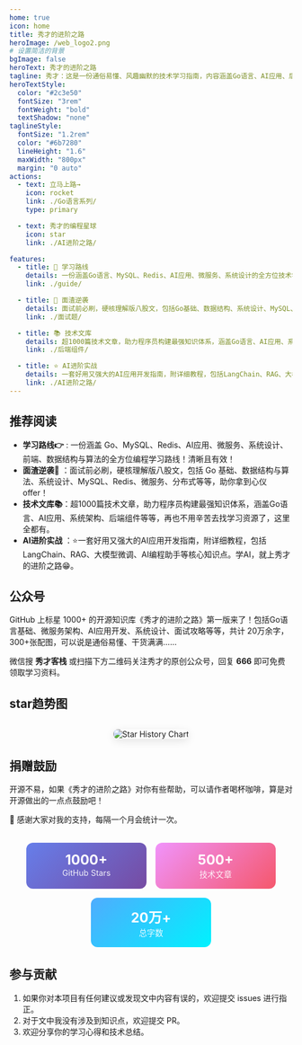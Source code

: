 ```yaml
---
home: true
icon: home
title: 秀才的进阶之路
heroImage: /web_logo2.png
# 设置简洁的背景
bgImage: false
heroText: 秀才的进阶之路
tagline: 秀才：这是一份通俗易懂、风趣幽默的技术学习指南，内容涵盖Go语言、AI应用、后端架构、面试攻略等核心知识点。学技术，就认准秀才的进阶之路😄
heroTextStyle:
  color: "#2c3e50"
  fontSize: "3rem"
  fontWeight: "bold"
  textShadow: "none"
taglineStyle:
  fontSize: "1.2rem"
  color: "#6b7280"
  lineHeight: "1.6"
  maxWidth: "800px"
  margin: "0 auto"
actions:
  - text: 立马上路→
    icon: rocket
    link: ./Go语言系列/
    type: primary

  - text: 秀才的编程星球
    icon: star
    link: ./AI进阶之路/

features:
  - title: 🎯 学习路线
    details: 一份涵盖Go语言、MySQL、Redis、AI应用、微服务、系统设计的全方位技术学习路线！清晰且有效！
    link: ./guide/

  - title: 📗 面渣逆袭  
    details: 面试前必刷，硬核理解版八股文，包括Go基础、数据结构、系统设计、MySQL、Redis、微服务等等，助你拿到心仪offer！
    link: ./面试题/

  - title: 📚 技术文库
    details: 超1000篇技术文章，助力程序员构建最强知识体系，涵盖Go语言、AI应用、系统架构、后端组件等等，再也不用辛苦去找学习资源了，这里全都有。
    link: ./后端组件/

  - title: ⭐ AI进阶实战
    details: 一套好用又强大的AI应用开发指南，附详细教程，包括LangChain、RAG、大模型微调、AI编程助手等核心知识点。学AI，就上秀才的进阶之路😁。
    link: ./AI进阶之路/
---
```


## 推荐阅读

- **学习路线👉** : 一份涵盖 Go、MySQL、Redis、AI应用、微服务、系统设计、前端、数据结构与算法的全方位编程学习路线！清晰且有效！
- **面渣逆袭📗** ：面试前必刷，硬核理解版八股文，包括 Go 基础、数据结构与算法、系统设计、MySQL、Redis、微服务、分布式等等，助你拿到心仪 offer！
- **技术文库📚**：超1000篇技术文章，助力程序员构建最强知识体系，涵盖Go语言、AI应用、系统架构、后端组件等等，再也不用辛苦去找学习资源了，这里全都有。
- **AI进阶实战** ：⭐️一套好用又强大的AI应用开发指南，附详细教程，包括LangChain、RAG、大模型微调、AI编程助手等核心知识点。学AI，就上秀才的进阶之路😁。

## 公众号

GitHub 上标星 1000+ 的开源知识库《秀才的进阶之路》第一版来了！包括Go语言基础、微服务架构、AI应用开发、系统设计、面试攻略等等，共计 20万余字，300+张配图，可以说是通俗易懂、干货满满……

微信搜 **秀才客栈** 或扫描下方二维码关注秀才的原创公众号，回复 **666** 即可免费领取学习资料。

## star趋势图

<div style="text-align: center; margin: 2rem 0;">
  <img src="https://api.star-history.com/svg?repos=yourusername/xiucai-stack&type=Date" alt="Star History Chart" style="max-width: 100%; border-radius: 8px; box-shadow: 0 4px 15px rgba(0,0,0,0.1);">
</div>

## 捐赠鼓励

开源不易，如果《秀才的进阶之路》对你有些帮助，可以请作者喝杯咖啡，算是对开源做出的一点点鼓励吧！

💝 感谢大家对我的支持，每隔一个月会统计一次。

<div style="display: flex; justify-content: center; gap: 1rem; margin: 2rem 0; flex-wrap: wrap;">
  <div style="background: linear-gradient(135deg, #667eea 0%, #764ba2 100%); color: white; padding: 1rem 2rem; border-radius: 12px; text-align: center; min-width: 150px;">
    <div style="font-size: 1.5rem; font-weight: bold;">1000+</div>
    <div style="font-size: 0.9rem; opacity: 0.9;">GitHub Stars</div>
  </div>
  <div style="background: linear-gradient(135deg, #f093fb 0%, #f5576c 100%); color: white; padding: 1rem 2rem; border-radius: 12px; text-align: center; min-width: 150px;">
    <div style="font-size: 1.5rem; font-weight: bold;">500+</div>
    <div style="font-size: 0.9rem; opacity: 0.9;">技术文章</div>
  </div>
  <div style="background: linear-gradient(135deg, #4facfe 0%, #00f2fe 100%); color: white; padding: 1rem 2rem; border-radius: 12px; text-align: center; min-width: 150px;">
    <div style="font-size: 1.5rem; font-weight: bold;">20万+</div>
    <div style="font-size: 0.9rem; opacity: 0.9;">总字数</div>
  </div>
</div>

## 参与贡献

1. 如果你对本项目有任何建议或发现文中内容有误的，欢迎提交 issues 进行指正。
2. 对于文中我没有涉及到知识点，欢迎提交 PR。
3. 欢迎分享你的学习心得和技术总结。


<!-- <div style="text-align: center; margin-top: 40px; padding: 2rem; background: linear-gradient(135deg, #f8fafc 0%, #e2e8f0 100%); border-radius: 12px; color: #64748b;">
  <div style="font-size: 1.1rem; margin-bottom: 0.5rem;">
    Made with ❤️ by 秀才
  </div>
  <div style="font-size: 0.9rem;">
    Copyright © 2025 秀才客栈 | 专注于技术分享与知识传播
  </div>
  <div style="margin-top: 1rem; font-size: 0.8rem; opacity: 0.8;">
    基于 VuePress Theme Hope 构建 • 持续更新中
  </div>
</div> -->